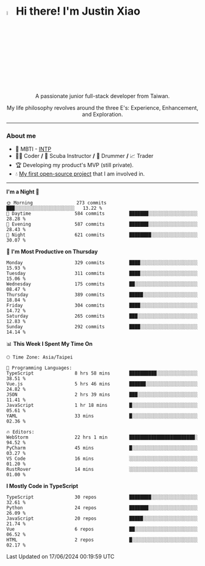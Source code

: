 # <img src="https://media.giphy.com/media/hvRJCLFzcasrR4ia7z/giphy.gif" width="5%">Hi there! I'm Justin Xiao
<p align="center">A passionate junior full-stack developer from Taiwan.  </p>
<p align="center">My life philosophy revolves around the three E's: Experience, Enhancement, and Exploration.</p>

---
### About me
- 👀 MBTI - [INTP](https://www.16personalities.com/intp-personality)
- 👨‍💻 Coder **/** 🤿 Scuba Instructor **/** 🥁 Drummer **/** 📈 Trader
- 🏆 Developing my product's MVP (still private).
- 💧 [My first open-source project](https://github.com/Game-as-a-Service/Game-Lobby-Web) that I am involved in.

---
<!--START_SECTION:waka-->
**I'm a Night 🦉** 

```text
🌞 Morning                273 commits         ███░░░░░░░░░░░░░░░░░░░░░░   13.22 % 
🌆 Daytime                584 commits         ███████░░░░░░░░░░░░░░░░░░   28.28 % 
🌃 Evening                587 commits         ███████░░░░░░░░░░░░░░░░░░   28.43 % 
🌙 Night                  621 commits         ████████░░░░░░░░░░░░░░░░░   30.07 % 
```
📅 **I'm Most Productive on Thursday** 

```text
Monday                   329 commits         ████░░░░░░░░░░░░░░░░░░░░░   15.93 % 
Tuesday                  311 commits         ████░░░░░░░░░░░░░░░░░░░░░   15.06 % 
Wednesday                175 commits         ██░░░░░░░░░░░░░░░░░░░░░░░   08.47 % 
Thursday                 389 commits         █████░░░░░░░░░░░░░░░░░░░░   18.84 % 
Friday                   304 commits         ████░░░░░░░░░░░░░░░░░░░░░   14.72 % 
Saturday                 265 commits         ███░░░░░░░░░░░░░░░░░░░░░░   12.83 % 
Sunday                   292 commits         ████░░░░░░░░░░░░░░░░░░░░░   14.14 % 
```


📊 **This Week I Spent My Time On** 

```text
🕑︎ Time Zone: Asia/Taipei

💬 Programming Languages: 
TypeScript               8 hrs 58 mins       ██████████░░░░░░░░░░░░░░░   38.51 % 
Vue.js                   5 hrs 46 mins       ██████░░░░░░░░░░░░░░░░░░░   24.82 % 
JSON                     2 hrs 39 mins       ███░░░░░░░░░░░░░░░░░░░░░░   11.41 % 
JavaScript               1 hr 18 mins        █░░░░░░░░░░░░░░░░░░░░░░░░   05.61 % 
YAML                     33 mins             █░░░░░░░░░░░░░░░░░░░░░░░░   02.36 % 

🔥 Editors: 
WebStorm                 22 hrs 1 min        ████████████████████████░   94.52 % 
PyCharm                  45 mins             █░░░░░░░░░░░░░░░░░░░░░░░░   03.27 % 
VS Code                  16 mins             ░░░░░░░░░░░░░░░░░░░░░░░░░   01.20 % 
RustRover                14 mins             ░░░░░░░░░░░░░░░░░░░░░░░░░   01.00 % 
```

**I Mostly Code in TypeScript** 

```text
TypeScript               30 repos            ████████░░░░░░░░░░░░░░░░░   32.61 % 
Python                   24 repos            ███████░░░░░░░░░░░░░░░░░░   26.09 % 
JavaScript               20 repos            █████░░░░░░░░░░░░░░░░░░░░   21.74 % 
Vue                      6 repos             ██░░░░░░░░░░░░░░░░░░░░░░░   06.52 % 
HTML                     2 repos             █░░░░░░░░░░░░░░░░░░░░░░░░   02.17 % 
```




 Last Updated on 17/06/2024 00:19:59 UTC
<!--END_SECTION:waka-->
